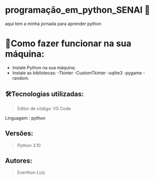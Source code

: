 # programação_em_python_SENAI 🚀

aqui tem a minha jornada para aprender python 

# 🔌Como fazer funcionar na sua máquina:

- Instale Python na sua máquina;
- Instale as bibliotecas:
-Tkinter
-CustomTkinter
-sqlite3
-pygame
-random.

## 🛠️Tecnologias utilizadas:

> Editor de código: VS Code
> 
Linguagem : python 

## Versões:

> Python 3.10

## Autores:

> Everthon Luiz
